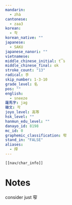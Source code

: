```yaml
---
mandarin:
  - zhà
cantonese:
  - zaa3
korean:
  - 착
korean_native: ""
japanese:
  - SAKU
japanese_nanori: ""
vietnamese:
middle_chinese_initial: t͡s
middle_chinese_final: ɑk
stroke_count: "13"
radical: 手
skip_number: 1-3-10
grade_level: 名
pos: ""
english:
  - sneeze
羅馬字: jag
韓文: 작
joyo_level: 高等
hsk_level: ""
hanmun_edu_level: ""
danayo_id: 8198
mc_id: 0
graphemic_classification: 窄
stand_in: "FALSE"
aliases:
  - 搾
---
```

```meta-bind-embed
[[nav/char_info]]
```

# Notes
consider just 窄
